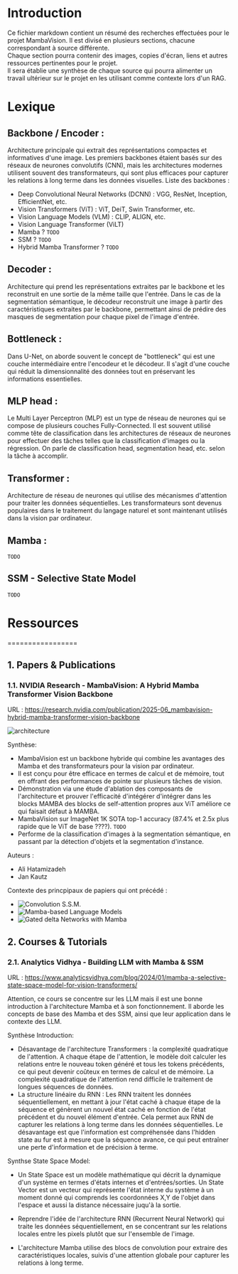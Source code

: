 # Introduction
Ce fichier markdown contient un résumé des recherches effectuées pour le projet MambaVision. Il est divisé en plusieurs sections, chacune correspondant à source différente.<br>
Chaque section pourra contenir des images, copies d'écran, liens et autres ressources pertinentes pour le projet.<br>
Il sera établie une synthèse de chaque source qui pourra alimenter un travail ultérieur sur le projet en les utilisant comme contexte lors d'un RAG.<br>

# Lexique
## Backbone / Encoder :
Architecture principale qui extrait des représentations compactes et informatives d'une image. Les premiers backbones étaient basés sur des réseaux de neurones convolutifs (CNN), mais les architectures modernes utilisent souvent des transformateurs, qui sont plus efficaces pour capturer les relations à long terme dans les données visuelles.
Liste des backbones :
- Deep Convolutional Neural Networks (DCNN) : VGG, ResNet, Inception, EfficientNet, etc.
- Vision Transformers (ViT) : ViT, DeiT, Swin Transformer, etc.
- Vision Language Models (VLM) : CLIP, ALIGN, etc.
- Vision Language Transformer (ViLT)
- Mamba ? ```TODO```
- SSM ? ```TODO```
- Hybrid Mamba Transformer ? ```TODO```

## Decoder :
Architecture qui prend les représentations extraites par le backbone et les reconstruit en une sortie de la même taille que l'entrée. Dans le cas de la segmentation sémantique, le décodeur reconstruit une image à partir des caractéristiques extraites par le backbone, permettant ainsi de prédire des masques de segmentation pour chaque pixel de l'image d'entrée.

## Bottleneck :
Dans U-Net, on aborde souvent le concept de "bottleneck" qui est une couche intermédiaire entre l'encodeur et le décodeur. Il s'agit d'une couche qui réduit la dimensionnalité des données tout en préservant les informations essentielles. 

## MLP head :
Le Multi Layer Perceptron (MLP) est un type de réseau de neurones qui se compose de plusieurs couches Fully-Connected. Il est souvent utilisé comme tête de classification dans les architectures de réseaux de neurones pour effectuer des tâches telles que la classification d'images ou la régression. On parle de classification head, segmentation head, etc. selon la tâche à accomplir.

## Transformer :
Architecture de réseau de neurones qui utilise des mécanismes d'attention pour traiter les données séquentielles. Les transformateurs sont devenus populaires dans le traitement du langage naturel et sont maintenant utilisés dans la vision par ordinateur.

## Mamba :
```TODO```

## SSM - Selective State Model
```TODO```


# Ressources
=================
## 1. Papers & Publications
### 1.1. NVIDIA Research - MambaVision: A Hybrid Mamba Transformer Vision Backbone
URL : https://research.nvidia.com/publication/2025-06_mambavision-hybrid-mamba-transformer-vision-backbone

![architecture](ressources/ManbaVisionArchitecture.png)

Synthèse:
- MambaVision est un backbone hybride qui combine les avantages des Mamba et des transformateurs pour la vision par ordinateur.
- Il est conçu pour être efficace en termes de calcul et de mémoire, tout en offrant des performances de pointe sur plusieurs tâches de vision.
- Démonstration via une étude d'ablation des composants de l'architecture et prouver l'efficacité d'intégérer d'intégrer dans les blocks MAMBA des blocks de self-attention propres aux ViT améliore ce qui faisait défaut à MAMBA.
- MambaVision sur ImageNet 1K SOTA top-1 accuracy (87.4% et 2.5x plus rapide que le ViT de base ????). ```TODO```
- Performe de la classification d'images à la segmentation sémantique, en passant par la détection d'objets et la segmentation d'instance.

Auteurs :
- Ali Hatamizadeh
- Jan Kautz

Contexte des princpipaux de papiers qui ont précédé :
- ![Convolution S.S.M.](https://research.nvidia.com/publication/2023-12_convolutional-state-space-models-long-range-spatiotemporal-modeling)
- ![Mamba-based Language Models](https://research.nvidia.com/publication/2024-06_empirical-study-mamba-based-language-models)
- ![Gated delta Networks with Mamba](https://research.nvidia.com/publication/2025-04_gated-delta-networks-improving-mamba2-delta-rule)


## 2. Courses & Tutorials
### 2.1. Analytics Vidhya - Building LLM with Mamba & SSM
URL : https://www.analyticsvidhya.com/blog/2024/01/mamba-a-selective-state-space-model-for-vision-transformers/

Attention, ce cours se concentre sur les LLM mais il est une bonne introduction à l'architecture Mamba et à son fonctionnement. Il aborde les concepts de base des Mamba et des SSM, ainsi que leur application dans le contexte des LLM.


Synthèse Introduction:
- Désavantage de l'architecture Transformers : la complexité quadratique de l'attention. A chaque étape de l'attention, le modèle doit calculer les relations entre le nouveau token généré et tous les tokens précédents, ce qui peut devenir coûteux en termes de calcul et de mémoire. La complexité quadratique de l'attention rend difficile le traitement de longues séquences de données.
- La structure linéaire du RNN : Les RNN traitent les données séquentiellement, en mettant à jour l'état caché à chaque étape de la séquence et génèrent un nouvel état caché en fonction de l'état précédent et du nouvel élément d'entrée. Cela permet aux RNN de capturer les relations à long terme dans les données séquentielles. Le désavantage est que l'information est compréhensée dans l'hidden state au fur est à mesure que la séquence avance, ce qui peut entraîner une perte d'information et de précision à terme.

Synthse State Space Model:
- Un State Space est un modèle mathématique qui décrit la dynamique d'un système en termes d'états internes et d'entrées/sorties. Un State Vector est un vecteur qui représente l'état interne du système à un moment donné qui comprends les coordonnées X,Y de l'objet dans l'espace et aussi la distance nécessaire juqu'à la sortie.

- Reprendre l'idée de l'architecture RNN (Recurrent Neural Network) qui traite les données séquentiellement, en se concentrant sur les relations locales entre les pixels plutôt que sur l'ensemble de l'image.
- L'architecture Mamba utilise des blocs de convolution pour extraire des caractéristiques locales, suivis d'une attention globale pour capturer les relations à long terme.